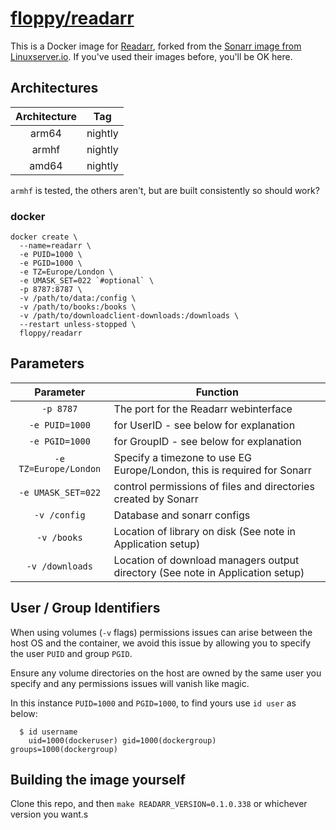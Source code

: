 # [floppy/readarr](https://github.com/floppy/docker-readarr)

This is a Docker image for [Readarr](https://github.com/Readarr/Readarr), forked from
the [Sonarr image from Linuxserver.io](https://github.com/linuxserver/docker-sonarr).
If you've used their images before, you'll be OK here.

## Architectures

| Architecture | Tag |
| :----: | --- |
| arm64 | nightly |
| armhf | nightly |
| amd64 | nightly |s

`armhf` is tested, the others aren't, but are built consistently so should work?

### docker

```
docker create \
  --name=readarr \
  -e PUID=1000 \
  -e PGID=1000 \
  -e TZ=Europe/London \
  -e UMASK_SET=022 `#optional` \
  -p 8787:8787 \
  -v /path/to/data:/config \
  -v /path/to/books:/books \
  -v /path/to/downloadclient-downloads:/downloads \
  --restart unless-stopped \
  floppy/readarr
```

## Parameters

| Parameter | Function |
| :----: | --- |
| `-p 8787` | The port for the Readarr webinterface |
| `-e PUID=1000` | for UserID - see below for explanation |
| `-e PGID=1000` | for GroupID - see below for explanation |
| `-e TZ=Europe/London` | Specify a timezone to use EG Europe/London, this is required for Sonarr |
| `-e UMASK_SET=022` | control permissions of files and directories created by Sonarr |
| `-v /config` | Database and sonarr configs |
| `-v /books` | Location of library on disk (See note in Application setup) |
| `-v /downloads` | Location of download managers output directory (See note in Application setup) |

## User / Group Identifiers

When using volumes (`-v` flags) permissions issues can arise between the host OS and the container, we avoid this issue by allowing you to specify the user `PUID` and group `PGID`.

Ensure any volume directories on the host are owned by the same user you specify and any permissions issues will vanish like magic.

In this instance `PUID=1000` and `PGID=1000`, to find yours use `id user` as below:

```
  $ id username
    uid=1000(dockeruser) gid=1000(dockergroup) groups=1000(dockergroup)
```

## Building the image yourself

Clone this repo, and then `make READARR_VERSION=0.1.0.338` or whichever version you want.s
